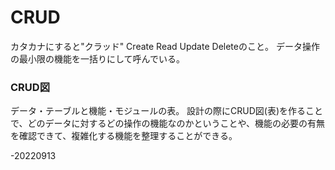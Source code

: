 # CRUD 
カタカナにすると"クラッド" 
Create Read Update Deleteのこと。
データ操作の最小限の機能を一括りにして呼んでいる。

### CRUD図
データ・テーブルと機能・モジュールの表。 
設計の際にCRUD図(表)を作ることで、どのデータに対するどの操作の機能なのかということや、機能の必要の有無を確認できて、複雑化する機能を整理することができる。 

-20220913